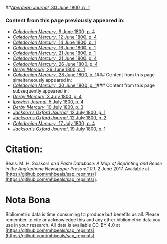 ##[*Aberdeen Journal*, 30 June 1800, p. 1](https://mhbeals.github.io/sap_html/Aberdeen-Journal/Aberdeen-Journal-30-June-1800-p-1)

### Content from this page previously appeared in:
+ [*Caledonian Mercury*, 9 June 1800, p. 4](https://mhbeals.github.io/sap_html/Caledonian-Mercury/Caledonian-Mercury-9-June-1800-p-4)
+ [*Caledonian Mercury*, 12 June 1800, p. 4](https://mhbeals.github.io/sap_html/Caledonian-Mercury/Caledonian-Mercury-12-June-1800-p-4)
+ [*Caledonian Mercury*, 14 June 1800, p. 1](https://mhbeals.github.io/sap_html/Caledonian-Mercury/Caledonian-Mercury-14-June-1800-p-1)
+ [*Caledonian Mercury*, 16 June 1800, p. 1](https://mhbeals.github.io/sap_html/Caledonian-Mercury/Caledonian-Mercury-16-June-1800-p-1)
+ [*Caledonian Mercury*, 21 June 1800, p. 1](https://mhbeals.github.io/sap_html/Caledonian-Mercury/Caledonian-Mercury-21-June-1800-p-1)
+ [*Caledonian Mercury*, 21 June 1800, p. 4](https://mhbeals.github.io/sap_html/Caledonian-Mercury/Caledonian-Mercury-21-June-1800-p-4)
+ [*Caledonian Mercury*, 26 June 1800, p. 4](https://mhbeals.github.io/sap_html/Caledonian-Mercury/Caledonian-Mercury-26-June-1800-p-4)
+ [*Derby Mercury*, 26 June 1800, p. 1](https://mhbeals.github.io/sap_html/Derby-Mercury/Derby-Mercury-26-June-1800-p-1)
+ [*Caledonian Mercury*, 28 June 1800, p. 1](https://mhbeals.github.io/sap_html/Caledonian-Mercury/Caledonian-Mercury-28-June-1800-p-1)### Content from this page simeltaneously appeared in:
+ [*Caledonian Mercury*, 30 June 1800, p. 1](https://mhbeals.github.io/sap_html/Caledonian-Mercury/Caledonian-Mercury-30-June-1800-p-1)### Content from this page subsequently appeared in:
+ [*Derby Mercury*, 3 July 1800, p. 4](https://mhbeals.github.io/sap_html/Derby-Mercury/Derby-Mercury-3-July-1800-p-4)
+ [*Ipswich Journal*, 5 July 1800, p. 4](https://mhbeals.github.io/sap_html/Ipswich-Journal/Ipswich-Journal-5-July-1800-p-4)
+ [*Derby Mercury*, 10 July 1800, p. 3](https://mhbeals.github.io/sap_html/Derby-Mercury/Derby-Mercury-10-July-1800-p-3)
+ [*Jackson's Oxford Journal*, 12 July 1800, p. 1](https://mhbeals.github.io/sap_html/Jackson's-Oxford-Journal/Jackson's-Oxford-Journal-12-July-1800-p-1)
+ [*Jackson's Oxford Journal*, 12 July 1800, p. 2](https://mhbeals.github.io/sap_html/Jackson's-Oxford-Journal/Jackson's-Oxford-Journal-12-July-1800-p-2)
+ [*Caledonian Mercury*, 17 July 1800, p. 4](https://mhbeals.github.io/sap_html/Caledonian-Mercury/Caledonian-Mercury-17-July-1800-p-4)
+ [*Jackson's Oxford Journal*, 19 July 1800, p. 1](https://mhbeals.github.io/sap_html/Jackson's-Oxford-Journal/Jackson's-Oxford-Journal-19-July-1800-p-1)
                    
# Citation: 

Beals. M. H. *Scissors and Paste Database: A Map of Reprinting and Reuse in the Anglophone Newspaper Press v.1.0.1.* 2 June 2017. Available at [https://github.com/mhbeals/sap_reprints/](https://github.com/mhbeals/sap_reprints/). 
                    
# Nota Bona

Bibliometric data is time consuming to produce but benefits us all. Please remember to cite or acknowledge this and any other bibliometric data you use in your research. All data is available CC-BY 4.0 at [https://github.com/mhbeals/sap_reprints](https://github.com/mhbeals/sap_reprints)